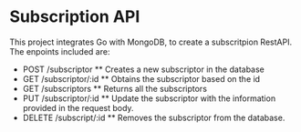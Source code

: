 # Subscription API

This project integrates Go with MongoDB, to create a subscritpion RestAPI. The enpoints included are:

* POST /subscriptor
** Creates a new subscriptor in the database
*	GET /subscriptor/:id
** Obtains the subscriptor based on the id
*	GET /subscriptors
** Returns all the subscriptors
*	PUT /subscriptor/:id
** Update the subscriptor with the information provided in the request body.
*	DELETE /subscript/:id
** Removes the subscriptor from the database.